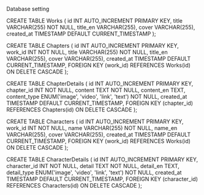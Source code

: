 Database setting

CREATE TABLE Works (
    id INT AUTO_INCREMENT PRIMARY KEY,
    title VARCHAR(255) NOT NULL,
    title_en VARCHAR(255),
    cover VARCHAR(255),
    created_at TIMESTAMP DEFAULT CURRENT_TIMESTAMP
);

CREATE TABLE Chapters (
    id INT AUTO_INCREMENT PRIMARY KEY,
    work_id INT NOT NULL,
    title VARCHAR(255) NOT NULL,
    title_en VARCHAR(255),
    cover VARCHAR(255),
    created_at TIMESTAMP DEFAULT CURRENT_TIMESTAMP,
    FOREIGN KEY (work_id) REFERENCES Works(id) ON DELETE CASCADE
);

CREATE TABLE ChapterDetails (
    id INT AUTO_INCREMENT PRIMARY KEY,
    chapter_id INT NOT NULL,
    content TEXT NOT NULL,
    content_en TEXT,
    content_type ENUM('image', 'video', 'link', 'text') NOT NULL,
    created_at TIMESTAMP DEFAULT CURRENT_TIMESTAMP,
    FOREIGN KEY (chapter_id) REFERENCES Chapters(id) ON DELETE CASCADE
);

CREATE TABLE Characters (
    id INT AUTO_INCREMENT PRIMARY KEY,
    work_id INT NOT NULL,
    name VARCHAR(255) NOT NULL,
    name_en VARCHAR(255),
    cover VARCHAR(255),
    created_at TIMESTAMP DEFAULT CURRENT_TIMESTAMP,
    FOREIGN KEY (work_id) REFERENCES Works(id) ON DELETE CASCADE
);

CREATE TABLE CharacterDetails (
    id INT AUTO_INCREMENT PRIMARY KEY,
    character_id INT NOT NULL,
    detail TEXT NOT NULL,
    detail_en TEXT,
    detail_type ENUM('image', 'video', 'link', 'text') NOT NULL,
    created_at TIMESTAMP DEFAULT CURRENT_TIMESTAMP,
    FOREIGN KEY (character_id) REFERENCES Characters(id) ON DELETE CASCADE
);
